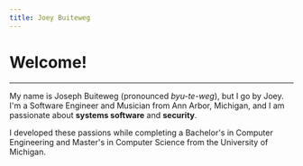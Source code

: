 ```yaml
---
title: Joey Buiteweg
---
```


# Welcome! 
---

My name is Joseph Buiteweg (pronounced _byu-te-weg_), but I go by Joey. I'm a Software Engineer and Musician from Ann Arbor, Michigan, and I am passionate about **systems software** and **security**.

I developed these passions while completing a Bachelor's in Computer Engineering and Master's in Computer Science from the University of Michigan.
